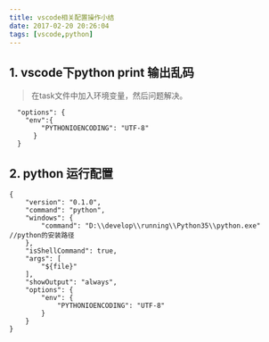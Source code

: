 ```yaml
---
title: vscode相关配置操作小结
date: 2017-02-20 20:26:04
tags: [vscode,python]
---
```


## 1. vscode下python print 输出乱码

> 在task文件中加入环境变量，然后问题解决。

```
  "options": {
    "env":{
        "PYTHONIOENCODING": "UTF-8"
      }
  }
```

## 2. python 运行配置

```
{
    "version": "0.1.0",
    "command": "python",
    "windows": {
        "command": "D:\\develop\\running\\Python35\\python.exe" //python的安装路径
    },
    "isShellCommand": true,
    "args": [
        "${file}"
    ],
    "showOutput": "always",
    "options": {
        "env": {
            "PYTHONIOENCODING": "UTF-8"
        }
    }
}
```

